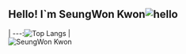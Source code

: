 ## Hello! I`m SeungWon Kwon![hello](https://user-images.githubusercontent.com/35549653/89557319-91e4e500-d84d-11ea-9566-47a14f57b06c.gif)

<!--
**KwonSeungwon/KwonSeungwon** is a ✨ _special_ ✨ repository because its `README.md` (this file) appears on your GitHub profile.

Here are some ideas to get you started:



- 🔭 I’m currently working on ...
- 🌱 I’m currently learning ...
- 👯 I’m looking to collaborate on ...
- 🤔 I’m looking for help with ...
- 💬 Ask me about ...
- 📫 How to reach me: ...
- 😄 Pronouns: ...
- ⚡ Fun fact: ...
-->


| ---:![Top Langs](https://github-readme-stats.vercel.app/api/top-langs/?username=KwonSeungwon&theme=dark) |
<br>
![SeungWon Kwon](https://github-readme-stats.vercel.app/api?username=KwonSeungwon&show_icons=true&theme=dracula)

